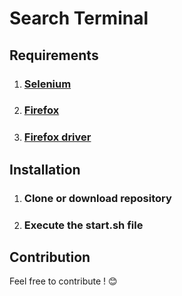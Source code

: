 # Search Terminal
## Requirements
 1. ### [Selenium](https://selenium-python.readthedocs.io/installation.html) 
 2. ### [Firefox](https://www.mozilla.org/en-US/firefox/new/?redirect_source=github-com)
 3. ### [Firefox driver](https://github.com/mozilla/geckodriver/releases)
## Installation
 1. ### Clone or download repository
 2. ### Execute the start.sh file
 ## Contribution
 Feel free to contribute ! :blush:
